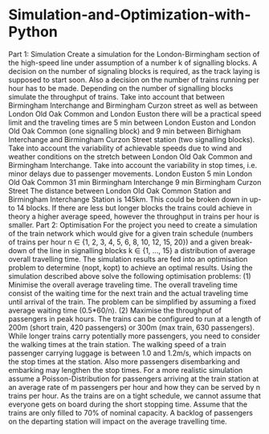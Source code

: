 # Simulation-and-Optimization-with-Python
Part 1: Simulation Create a simulation for the London-Birmingham section of the high-speed line under assumption of a number k of signalling blocks. A decision on the number of signaling blocks is required, as the track laying is supposed to start soon. Also a decision on the number of trains running per hour has to be made. Depending on the number of signalling blocks simulate the throughput of trains. Take into account that between Birmingham Interchange and Birmingham Curzon street as well as between London Old Oak Common and London Euston there will be a practical speed limit and the traveling times are 5 min between London Euston and London Old Oak Common (one signalling block) and 9 min between Birhigham Interchange and Birmingham Curzon Street station (two signalling blocks). Take into account the variability of achievable speeds due to wind and weather conditions on the stretch between London Old Oak Common and Birmingham Interchange. Take into account the variability in stop times, i.e. minor delays due to passenger movements. London Euston 5 min London Old Oak Common 31 min Birmingham Interchange 9 min Birmingham Curzon Street The distance between London Old Oak Common Station and Birmingham Interchange Station is 145km. This could be broken down in up-to 14 blocks. If there are less but longer blocks the trains could achieve in theory a higher average speed, however the throughput in trains per hour is smaller. Part 2: Optimisation For the project you need to create a simulation of the train network which would give for a given train schedule (numbers of trains per hour n ∈ {1, 2, 3, 4, 5, 6, 8, 10, 12, 15, 20}) and a given break-down of the line in signalling blocks k ∈ {1, ..., 15} a distribution of average overall travelling time. The simulation results are fed into an optimisation problem to determine (nopt, kopt) to achieve an optimal results. Using the simulation described above solve the following optimisation problems: (1) Minimise the overall average traveling time. The overall traveling time consist of the waiting time for the next train and the actual traveling time until arrival of the train. The problem can be simplified by assuming a fixed average waiting time (0.5*60/n). (2) Maximise the throughput of passengers in peak hours. The trains can be configured to run at a length of 200m (short train, 420 passengers) or 300m (max train, 630 passengers). While longer trains carry potentially more passengers, you need to consider the walking times at the train station. The walking speed of a train passenger carrying luggage is between 1.0 and 1.2m/s, which impacts on the stop times at the station. Also more passengers disembarking and embarking may lengthen the stop times. For a more realistic simulation assume a Poisson-Distribution for passengers arriving at the train station at an average rate of m passengers per hour and how they can be served by n trains per hour. As the trains are on a tight schedule, we cannot assume that everyone gets on board during the short stopping time. Assume that the trains are only filled to 70% of nominal capacity. A backlog of passengers on the departing station will impact on the average travelling time.
